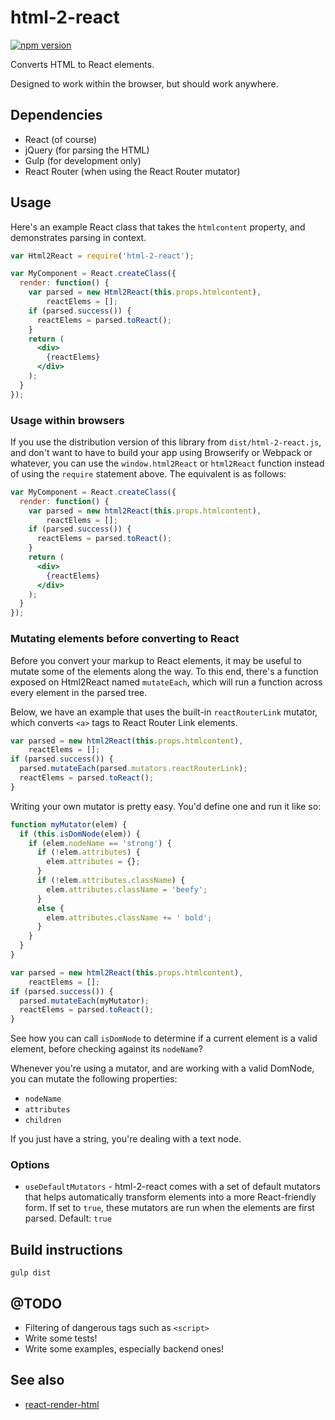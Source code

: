 # html-2-react

[![npm version](https://badge.fury.io/js/html-2-react.svg)](https://badge.fury.io/js/html-2-react)

Converts HTML to React elements.

Designed to work within the browser, but should work anywhere.

## Dependencies

* React (of course)
* jQuery (for parsing the HTML)
* Gulp (for development only)
* React Router (when using the React Router mutator)

## Usage

Here's an example React class that takes the `htmlcontent` property, and demonstrates parsing in context.

```jsx
var Html2React = require('html-2-react');

var MyComponent = React.createClass({
  render: function() {
    var parsed = new Html2React(this.props.htmlcontent),
        reactElems = [];
    if (parsed.success()) {
      reactElems = parsed.toReact();
    }
    return (
      <div>
        {reactElems}
      </div>
    );
  }
});
```

### Usage within browsers

If you use the distribution version of this library from `dist/html-2-react.js`, and don't want to have to build your app using Browserify or Webpack or whatever, you can use the `window.html2React` or `html2React` function instead of using the `require` statement above. The equivalent is as follows:

```jsx
var MyComponent = React.createClass({
  render: function() {
    var parsed = new html2React(this.props.htmlcontent),
        reactElems = [];
    if (parsed.success()) {
      reactElems = parsed.toReact();
    }
    return (
      <div>
        {reactElems}
      </div>
    );
  }
});
```

### Mutating elements before converting to React

Before you convert your markup to React elements, it may be useful to mutate some of the elements along the way. To this end, there's a function exposed on Html2React named `mutateEach`, which will run a function across every element in the parsed tree.

Below, we have an example that uses the built-in `reactRouterLink` mutator, which converts `<a>` tags to React Router Link elements.

```jsx
var parsed = new html2React(this.props.htmlcontent),
    reactElems = [];
if (parsed.success()) {
  parsed.mutateEach(parsed.mutators.reactRouterLink);
  reactElems = parsed.toReact();
}
```

Writing your own mutator is pretty easy. You'd define one and run it like so:

```jsx
function myMutator(elem) {
  if (this.isDomNode(elem)) {
    if (elem.nodeName == 'strong') {
      if (!elem.attributes) {
        elem.attributes = {};
      }
      if (!elem.attributes.className) {
        elem.attributes.className = 'beefy';
      }
      else {
        elem.attributes.className += ' bold';
      }
    }
  }
}

var parsed = new html2React(this.props.htmlcontent),
    reactElems = [];
if (parsed.success()) {
  parsed.mutateEach(myMutator);
  reactElems = parsed.toReact();
}
```

See how you can call `isDomNode` to determine if a current element is a valid element, before checking against its `nodeName`?

Whenever you're using a mutator, and are working with a valid DomNode, you can mutate the following properties:

* `nodeName`
* `attributes`
* `children`

If you just have a string, you're dealing with a text node.

### Options

* `useDefaultMutators` - html-2-react comes with a set of default mutators that helps automatically transform elements into a more React-friendly form. If set to `true`, these mutators are run when the elements are first parsed. Default: `true`

## Build instructions

`gulp dist`

## @TODO

* Filtering of dangerous tags such as `<script>`
* Write some tests!
* Write some examples, especially backend ones!

## See also

* [react-render-html](https://github.com/noraesae/react-render-html)
